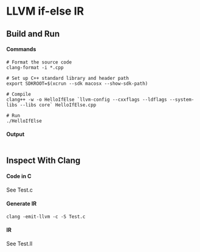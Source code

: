 # LLVM if-else IR

## Build and Run

#### Commands

```
# Format the source code
clang-format -i *.cpp

# Set up C++ standard library and header path
export SDKROOT=$(xcrun --sdk macosx --show-sdk-path)

# Compile
clang++ -w -o HelloIfElse `llvm-config --cxxflags --ldflags --system-libs --libs core` HelloIfElse.cpp

# Run
./HelloIfElse
```

#### Output

```

```

## Inspect With Clang

#### Code in C

See Test.c

#### Generate IR

```
clang -emit-llvm -c -S Test.c
```

#### IR

See Test.ll
